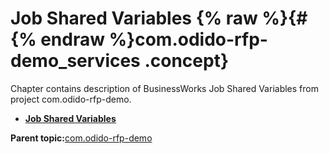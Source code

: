 # Job Shared Variables {% raw %}{#{% endraw %}com.odido-rfp-demo_services .concept}

Chapter contains description of BusinessWorks Job Shared Variables from project com.odido-rfp-demo.

-   **[Job Shared Variables](../../../projects/com.odido-rfp-demo/META-INF/module.jsv.md)**  


**Parent topic:**[com.odido-rfp-demo](../../../projects/com.odido-rfp-demo/com.odido-rfp-demo.md)

